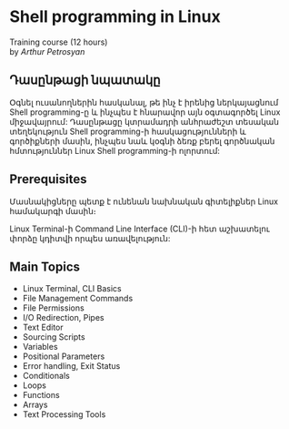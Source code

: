 # Shell programming in Linux

Training course (12 hours)<br> by _Arthur Petrosyan_ 

## Դասընթացի նպատակը

Օգնել ուսանողներին հասկանալ, թե ինչ է իրենից ներկայացնում Shell programming-ը և ինչպես է հնարավոր այն օգտագործել Linux միջավայրում: Դասընթացը կտրամադրի անհրաժեշտ տեսական տեղեկություն Shell programming-ի հասկացությունների և գործիքների մասին, ինչպես նաև կօգնի ձեռք բերել գործնական հմտություններ Linux Shell programming-ի ոլորտում:


## Prerequisites

Մասնակիցները պետք է ունենան նախնական գիտելիքներ Linux համակարգի մասին։ 

Linux Terminal-ի Command Line Interface (CLI)-ի հետ աշխատելու փորձը կդիտվի որպես առավելություն:


## Main Topics

* Linux Terminal, CLI Basics
* File Management Commands
* File Permissions
* I/O Redirection, Pipes
* Text Editor
* Sourcing Scripts
* Variables
* Positional Parameters
* Error handling, Exit Status
* Conditionals
* Loops
* Functions
* Arrays
* Text Processing Tools
